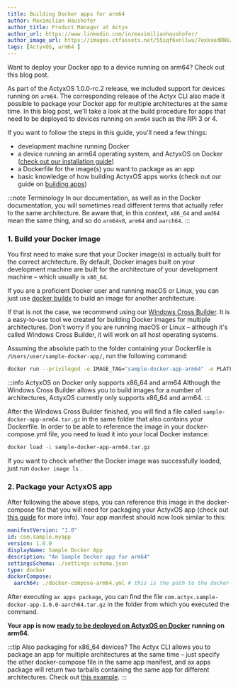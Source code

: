 ```yaml
---
title: Building Docker apps for arm64
author: Maximilian Haushofer
author_title: Product Manager at Actyx
author_url: https://www.linkedin.com/in/maximilianhaushofer/
author_image_url: https://images.ctfassets.net/55iqf6xnllwu/7exkxedRNkZNPjeWIJAJFy/7f238372c06ddfc64fa321d5e665dc62/maximilian-haushofer.jpg
tags: [ActyxOS, arm64 ]
---
```


Want to deploy your Docker app to a device running on arm64? Check out this blog post.

<!--truncate-->

As part of the ActyxOS 1.0.0-rc.2 release, we included support for devices running on `arm64`. The corresponding release of the Actyx CLI also made it possible to package your Docker app for multiple architectures at the same time. In this blog post, we'll take a look at the build procedure for apps that need to be deployed to devices running on `arm64` such as the RPi 3 or 4.

If you want to follow the steps in this guide, you'll need a few things:

- development machine running Docker
- a device running an arm64 operating system, and ActyxOS on Docker ([check out our installation guide](/docs/os/advanced-guides/actyxos-on-docker#install-actyxos-on-your-edge-device))
- a Dockerfile for the image(s) you want to package as an app
- basic knowledge of how building ActyxOS apps works (check out our guide on [building apps](/docs/os/guides/building-apps))

:::note Terminology
In our documentation, as well as in the Docker documentation, you will sometimes read different terms that actually refer to the same architecture. Be aware that, in this context, `x86_64` and `amd64` mean the same thing, and so do `arm64v8`, `arm64` and `aarch64`.
:::

### 1. Build your Docker image

You first need to make sure that your Docker image(s) is actually built for the correct architecture. By default,  Docker images built on your development machine are built for the architecture of your development machine – which usually is `x86_64`.

If you are a proficient Docker user and running macOS or Linux, you can just use [docker buildx](https://docs.docker.com/buildx/working-with-buildx/) to build an image for another architecture.

If that is not the case, we recommend using our [Windows Cross Builder](https://hub.docker.com/repository/docker/actyx/windows-cross-builder). It is a easy-to-use tool we created for building Docker images for multiple architectures. Don't worry if you are running macOS or Linux – although it's called Windows Cross Builder, it will work on all host operating systems.

Assuming the absolute path to the folder containing your Dockerfile is `/Users/user/sample-docker-app/`, run the following command:

```bash
docker run --privileged -e IMAGE_TAG="sample-docker-app-arm64" -e PLATFORM="linux/arm64" --rm -v /Users/user/sample-docker-app/:/data actyx/windows-cross-builder
```

:::info ActyxOS on Docker only supports x86_64 and arm64
Although the Windows Cross Builder allows you to build images for a number of architectures, ActyxOS currently only supports x86_64 and arm64.
:::

After the Windows Cross Builder finished, you will find a file called `sample-docker-app-arm64.tar.gz` in the same folder that also contains your Dockerfile. In order to be able to reference the image in your docker-compose.yml file, you need to load it into your local Docker instance:

```bash
docker load -i sample-docker-app-arm64.tar.gz
```

If you want to check whether the Docker image was successfully loaded, just run `docker image ls` .

### 2. Package your ActyxOS app

After following the above steps, you can reference this image in the docker-compose file that you will need for packaging your ActyxOS app (check out [this guide](/docs/os/guides/building-apps) for more info). Your app manifest should now look similar to this:

```yml
manifestVersion: "1.0"
id: com.sample.myapp
version: 1.0.0
displayName: Sample Docker App
description: "An Sample Docker app for arm64"
settingsSchema: ./settings-schema.json
type: docker
dockerCompose:
  aarch64: ./docker-compose-arm64.yml # this is the path to the docker-compose file for your app
```

After executing `ax apps package`, you can find the file `com.actyx.sample-docker-app-1.0.0-aarch64.tar.gz` in the folder from which you executed the command.

**Your app is now** [**ready to be deployed on ActyxOS on Docker**](/docs/os/guides/running-apps) **running on arm64.**

:::tip Also packaging for x86_64 devices?
The Actyx CLI allows you to package an app for multiple architectures at the same time – just specify the other docker-compose file in the same app manifest, and ax apps package will return two tarballs containing the same app for different architectures. Check out [this example](/docs/os/api/app-manifest-schema).
:::

